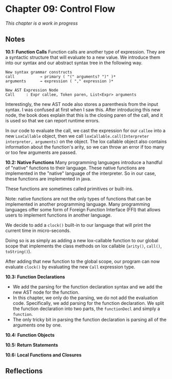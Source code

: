 # Chapter 09: Control Flow
_This chapter is a work in progress_

## Notes
**10.1: Function Calls**
Function calls are another type of expression. They are a syntactic structure that will evaluate to a new value.
We introduce them into our syntax and our abstract syntax tree in the following way.

```
New syntax grammar constructs
call           → primary ( "(" arguments? ")" )*
arguments      → expression ( "," expression )*

New AST Expression Node
Call     : Expr callee, Token paren, List<Expr> arguments
```

Interestingly, the new AST node also stores a parenthesis from the input syntax. I was confused at first when I saw this. After introducing this new node, the book does explain that this is the closing paren of the call, and
it is used so that we can report runtime errors.

In our code to evaluate the call, we cast the expression for our `callee` into a new `LoxCallable` object, then we call
`loxCallable.call(Interpreter interpreter, arguments)` on the object. The lox callable object also contains information about the function's arity, so we can throw an error if too many or too few arguments are passed.


**10.2: Native Functions**
Many programming languages introduce a handful of "native" functions to their language. These native functions are implemented in the "native" language of the interpreter. So in our case, these functions are implemented in java.

These functions are sometimes called primitives or built-ins.

Note: native functions are not the only types of functions that can be implemented in another programming language.
Many programming languages offer some form of Foreign Function Interface (FFI) that allows users to implement functions in another language.

We decide to add a `clock()` built-in to our language that will print the current time in micro-seconds.

Doing so is as simply as adding a new lox-callable function to our global scope that implements the class methods on lox callable (`arity()`, `call()`, `toString()`).

After adding that new function to the global scope, our program can now evaluate `clock()` by evaluating the new `Call` expression type.

**10.3: Function Declarations**
- We add the parsing for the function declaration syntax and we add the new AST node for the function.
- In this chapter, we only do the parsing, we do not add the evaluation code. Specifically, we add parsing for the function declaration. We split the function declaration into two parts, the `functionDecl` and simply a `function`.
- The only tricky bit in parsing the function declaration is parsing all of the arguments one by one.

**10.4: Function Objects**


**10.5: Return Statements**


**10.6: Local Functions and Closures**


## Reflections